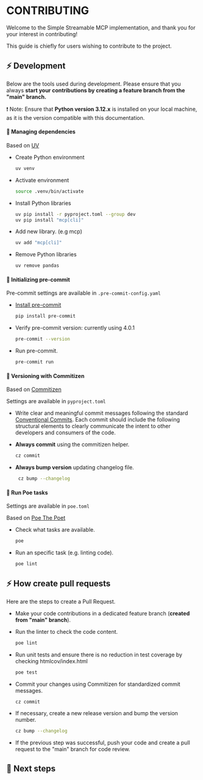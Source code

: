 # CONTRIBUTING


Welcome to the Simple Streamable MCP implementation, and thank you for your interest in contributing!

This guide is chiefly for users wishing to contribute to the project.


## ⚡ Development

Below are the tools used during development. Please ensure that you always **start your contributions by creating a feature branch from the "main" branch.**

:exclamation: Note: Ensure that **Python version 3.12.x** is installed on your local machine, as it is the version compatible with this documentation.

#### 🌱 Managing dependencies

Based on [UV](https://docs.astral.sh/uv/getting-started/installation/)

- Create Python environment
    ```bash
    uv venv
    ```
- Activate environment
    ```bash
    source .venv/bin/activate
    ```
- Install Python libraries
    ```bash
    uv pip install -r pyproject.toml --group dev
    uv pip install "mcp[cli]"
    ```
- Add new library. (e.g mcp)
    ```bash
    uv add "mcp[cli]"
    ```
- Remove Python libraries
    ```bash
    uv remove pandas
    ```


#### 🌱 Initializing pre-commit

Pre-commit settings are available in `.pre-commit-config.yaml`

- [Install pre-commit](https://pre-commit.com/#install)
    ```bash
    pip install pre-commit
    ```
- Verify pre-commit version: currently using  4.0.1
    ```bash
    pre-commit --version
    ```
- Run pre-commit.
    ```bash
    pre-commit run
    ```

#### 🌱 Versioning with Commitizen


Based on [Commitizen](https://commitizen-tools.github.io/commitizen/)

Settings are available in `pyproject.toml`

- Write clear and meaningful commit messages following the standard [Conventional Commits](https://www.conventionalcommits.org/en/v1.0.0/). Each commit should include the following structural elements to clearly communicate the intent to other developers and consumers of the code.

- **Always commit** using the commitizen helper.
    ```bash
    cz commit
    ```
- **Always bump version** updating changelog file.
    ```bash
     cz bump --changelog
    ```

#### 🌱 Run Poe tasks

Settings are available in `poe.toml`

Based on [Poe The Poet](https://poethepoet.natn.io/index.html)

- Check what tasks are available.
    ```bash
    poe
    ```
- Run an specific task (e.g. linting code).
    ```bash
    poe lint
    ```

## ⚡ How create pull requests

Here are the steps to create a Pull Request.

- Make your code contributions in a dedicated feature branch (**created from "main" branch**).

- Run the linter to check the code content.
    ```bash
    poe lint
    ```
- Run unit tests and ensure there is no reduction in test coverage by checking htmlcov/index.html
    ```bash
    poe test
    ```
- Commit your changes using Commitizen for standardized commit messages.
    ```bash
    cz commit
    ```
- If necessary, create a new release version and bump the version number.
    ```bash
    cz bump --changelog
    ```
- If the previous step was successful, push your code and create a pull request to the "main" branch for code review.


## :pushpin: Next steps
